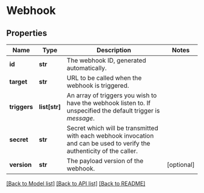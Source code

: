 # Webhook

## Properties
Name | Type | Description | Notes
------------ | ------------- | ------------- | -------------
**id** | **str** | The webhook ID, generated automatically. | 
**target** | **str** | URL to be called when the webhook is triggered. | 
**triggers** | **list[str]** | An array of triggers you wish to have the webhook listen to. If unspecified the default trigger is *message*. | 
**secret** | **str** | Secret which will be transmitted with each webhook invocation and can be used to verify the authenticity of the caller. | 
**version** | **str** | The payload version of the webhook. | [optional] 

[[Back to Model list]](../README.md#documentation-for-models) [[Back to API list]](../README.md#documentation-for-api-endpoints) [[Back to README]](../README.md)



